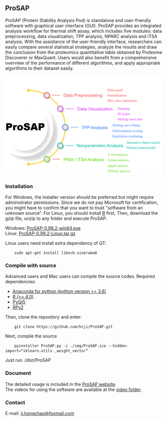 ## ProSAP

ProSAP (Protein Stability Analysis Pod) is standalone and user-friendly software with graphical user interface (GUI). 
ProSAP provides an integrated analysis workflow for thermal shift assay, which includes five 
modules: data preprocessing, data visualization, TPP analysis, NPARC analysis and iTSA analysis. 
With the assistance of the user-friendly interface, researchers can easily compare several statistical 
strategies, analyze the results and draw the conclusion from the proteomics quantitative table obtained 
by Proteome Discoverer or MaxQuant. Users would also benefit from a comprehensive overview of the 
performance of different algorithms, and apply appropriate algorithms to their dataset easily.

<div align="center">
<img src="https://github.com/hcji/ProSAP/blob/master/figure.png">
</div>


### Installation

For Windows, the installer version should be preferred but might require administrator permissions. 
Since we do not pay Microsoft for certification, you might have to confirm that you want to trust 
"software from an unknown source". For Linux, you should install [R](https://cran.r-project.org/) first, 
Then, download the gzip file, unzip to any folder and execute ProSAP.

Windows: [ProSAP-0.99.2-win64.exe](https://zenodo.org/record/5118040/files/ProSAP-0.99.2-win64.zip?download=1)    
Linux: [ProSAP-0.99.2-Linux.tar.gz](https://zenodo.org/record/5118040/files/ProSAP-0.99.2-Linux.tar.gz?download=1)

Linux users need install extra dependency of QT:

        sudo apt-get install libxcb-xinerama0

### Compile with source

Advanced users and Mac users can compile the source codes. Required dependencies:

* [Anaconda for python (python version >= 3.6)](https://www.anaconda.com/)    
* [R (>= 4.0)](https://www.r-project.org/)    
* [PyQt5](https://pypi.org/project/PyQt5/)    
* [RPy2](https://pypi.org/project/rpy2/)    

Then, clone the repository and enter:
        
        git clone https://github.com/hcji/ProSAP.git

Next, compile the source   
        
        pyinstaller ProSAP.py -i ./img/ProSAP.ico --hidden-import=“sklearn.utils._weight_vector” 

Just run ./dist/ProSAP


### Document

The detailed usage is included in the [ProSAP website](https://hcji.shinyapps.io/prosap_page/).    
The videos for using the software are available at the [video folder](https://github.com/hcji/ProSAP/tree/master/video).    

### Contact

E-mail: ji.hongchao@foxmail.com
